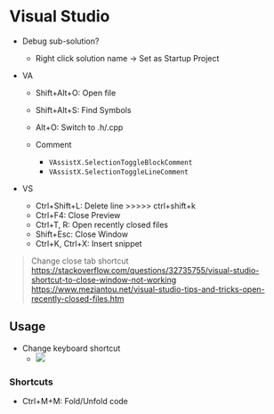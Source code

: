 # Visual Studio

- Debug sub-solution?
    - Right click solution name -> Set as Startup Project

- VA
    - Shift+Alt+O: Open file
    - Shift+Alt+S: Find Symbols
    - Alt+O: Switch to .h/.cpp

    - Comment
        - `VAssistX.SelectionToggleBlockComment`
        - `VAssistX.SelectionToggleLineComment`

- VS
    - Ctrl+Shift+L: Delete line >>>>> ctrl+shift+k
    - Ctrl+F4: Close Preview
    - Ctrl+T, R: Open recently closed files
    - Shift+Esc: Close Window
    - Ctrl+K, Ctrl+X: Insert snippet

> Change close tab shortcut
> https://stackoverflow.com/questions/32735755/visual-studio-shortcut-to-close-window-not-working
> https://www.meziantou.net/visual-studio-tips-and-tricks-open-recently-closed-files.htm

## Usage

- Change keyboard shortcut
    - ![](https://i.imgur.com/0yUCMSG.png)

### Shortcuts

- Ctrl+M+M: Fold/Unfold code
